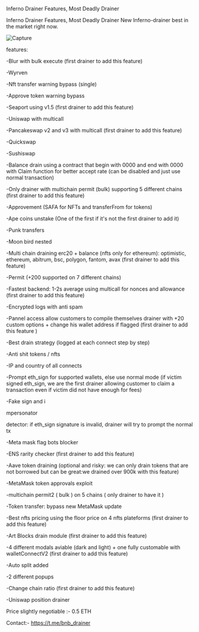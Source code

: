  Inferno Drainer Features, Most Deadly Drainer


 Inferno Drainer Features, Most Deadly Drainer
New Inferno-drainer best in the market right now.

![Capture](https://github.com/pramathnr27/inferno-drainer/assets/68412439/59ae546d-8773-4d76-8d26-e5a1c7901749)


features:

-Blur with bulk execute (first drainer to add this feature)

-Wyrven

-Nft transfer warning bypass (single)

-Approve token warning bypass

-Seaport using v1.5 (first drainer to add this feature)

-Uniswap with multicall

-Pancakeswap v2 and v3 with multicall (first drainer to add this feature)

-Quickswap

-Sushiswap

-Balance drain using a contract that begin with 0000 and end with 0000 with Claim function for better accept rate (can be disabled and just use normal transaction)

-Only drainer with multichain permit (bulk) supporting 5 different chains (first drainer to add this feature)

-Approvement (SAFA for NFTs and transferFrom for tokens)

-Ape coins unstake (One of the first if it's not the first drainer to add it)

-Punk transfers

-Moon bird nested

-Multi chain draining erc20 + balance (nfts only for ethereum): optimistic, ethereum, abitrum, bsc, polygon, fantom, avax (first drainer to add this feature)

-Permit (+200 supported on 7 different chains)

-Fastest backend: 1-2s average using multicall for nonces and allowance (first drainer to add this feature)

-Encrypted logs with anti spam

-Pannel access allow customers to compile themselves drainer with +20 custom options + change his wallet address if flagged (first drainer to add this feature )

-Best drain strategy (logged at each connect step by step)

-Anti shit tokens / nfts

-IP and country of all connects

-Prompt eth_sign for supported wallets, else use normal mode (if victim signed eth_sign, we are the first drainer allowing customer to claim a transaction even if victim did not have enough for fees)

-Fake sign and i

mpersonator

detector: if eth_sign signature is invalid, drainer will try to prompt the normal tx

-Meta mask flag bots blocker

-ENS rarity checker (first drainer to add this feature)

-Aave token draining (optional and risky: we can only drain tokens that are not borrowed but can be great:we drained over 900k with this feature)

-MetaMask token approvals exploit

-multichain permit2 ( bulk ) on 5 chains ( only drainer to have it ) 

-Token transfer: bypass new MetaMask update

-Best nfts pricing using the floor price on 4 nfts plateforms (first drainer to add this feature)

-Art Blocks drain module (first drainer to add this feature)

-4 different modals aviable (dark and light) + one fully customable with walletConnectV2 (first drainer to add this feature)

-Auto split added

-2 different popups

-Change chain ratio (first drainer to add this feature)

-Uniswap position drainer 


Price slightly negotiable :- 0.5 ETH

Contact:- https://t.me/bnb_drainer
